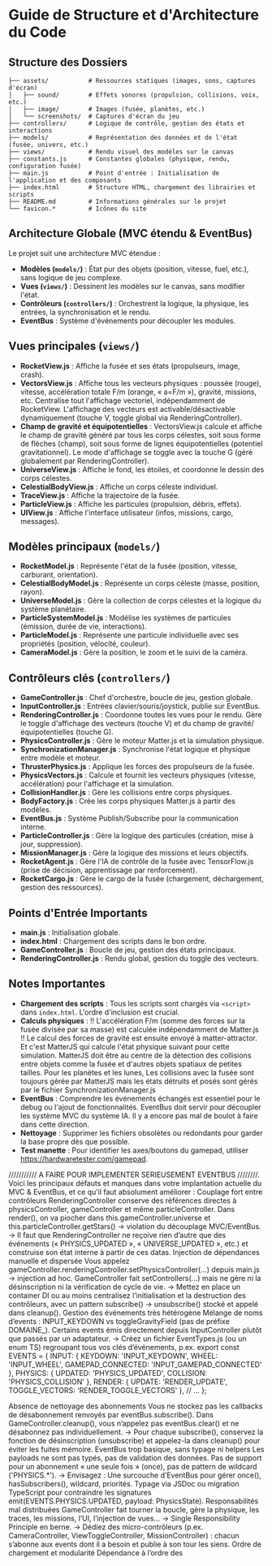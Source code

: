 # Guide de Structure et d'Architecture du Code

## Structure des Dossiers

```
├── assets/           # Ressources statiques (images, sons, captures d'écran)
│   ├── sound/        # Effets sonores (propulsion, collisions, voix, etc.)
│   ├── image/        # Images (fusée, planètes, etc.)
│   └── screenshots/  # Captures d'écran du jeu
├── controllers/      # Logique de contrôle, gestion des états et interactions
├── models/           # Représentation des données et de l'état (fusée, univers, etc.)
├── views/            # Rendu visuel des modèles sur le canvas
├── constants.js      # Constantes globales (physique, rendu, configuration fusée)
├── main.js           # Point d'entrée : Initialisation de l'application et des composants
├── index.html        # Structure HTML, chargement des librairies et scripts
├── README.md         # Informations générales sur le projet
└── favicon.*         # Icônes du site
```

## Architecture Globale (MVC étendu & EventBus)

Le projet suit une architecture MVC étendue :
- **Modèles (`models/`)** : État pur des objets (position, vitesse, fuel, etc.), sans logique de jeu complexe.
- **Vues (`views/`)** : Dessinent les modèles sur le canvas, sans modifier l'état.
- **Contrôleurs (`controllers/`)** : Orchestrent la logique, la physique, les entrées, la synchronisation et le rendu.
- **EventBus** : Système d'événements pour découpler les modules.

## Vues principales (`views/`)
- **RocketView.js** : Affiche la fusée et ses états (propulseurs, image, crash).
- **VectorsView.js** : Affiche tous les vecteurs physiques : poussée (rouge), vitesse, accélération totale F/m (orange, « a=F/m »), gravité, missions, etc. Centralise tout l'affichage vectoriel, indépendamment de RocketView. L'affichage des vecteurs est activable/désactivable dynamiquement (touche V, toggle global via RenderingController).
- **Champ de gravité et équipotentielles** : VectorsView.js calcule et affiche le champ de gravité généré par tous les corps célestes, soit sous forme de flèches (champ), soit sous forme de lignes équipotentielles (potentiel gravitationnel). Le mode d'affichage se toggle avec la touche G (géré globalement par RenderingController).
- **UniverseView.js** : Affiche le fond, les étoiles, et coordonne le dessin des corps célestes.
- **CelestialBodyView.js** : Affiche un corps céleste individuel.
- **TraceView.js** : Affiche la trajectoire de la fusée.
- **ParticleView.js** : Affiche les particules (propulsion, débris, effets).
- **UIView.js** : Affiche l'interface utilisateur (infos, missions, cargo, messages).

## Modèles principaux (`models/`)
- **RocketModel.js** : Représente l'état de la fusée (position, vitesse, carburant, orientation).
- **CelestialBodyModel.js** : Représente un corps céleste (masse, position, rayon).
- **UniverseModel.js** : Gère la collection de corps célestes et la logique du système planétaire.
- **ParticleSystemModel.js** : Modélise les systèmes de particules (émission, durée de vie, interactions).
- **ParticleModel.js** : Représente une particule individuelle avec ses propriétés (position, vélocité, couleur).
- **CameraModel.js** : Gère la position, le zoom et le suivi de la caméra.

## Contrôleurs clés (`controllers/`)
- **GameController.js** : Chef d'orchestre, boucle de jeu, gestion globale.
- **InputController.js** : Entrées clavier/souris/joystick, publie sur EventBus.
- **RenderingController.js** : Coordonne toutes les vues pour le rendu. Gère le toggle d'affichage des vecteurs (touche V) et du champ de gravité/équipotentielles (touche G).
- **PhysicsController.js** : Gère le moteur Matter.js et la simulation physique.
- **SynchronizationManager.js** : Synchronise l'état logique et physique entre modèle et moteur.
- **ThrusterPhysics.js** : Applique les forces des propulseurs de la fusée.
- **PhysicsVectors.js** : Calcule et fournit les vecteurs physiques (vitesse, accélération) pour l'affichage et la simulation.
- **CollisionHandler.js** : Gère les collisions entre corps physiques.
- **BodyFactory.js** : Crée les corps physiques Matter.js à partir des modèles.
- **EventBus.js** : Système Publish/Subscribe pour la communication interne.
- **ParticleController.js** : Gère la logique des particules (création, mise à jour, suppression).
- **MissionManager.js** : Gère la logique des missions et leurs objectifs.
- **RocketAgent.js** : Gère l'IA de contrôle de la fusée avec TensorFlow.js (prise de décision, apprentissage par renforcement).
- **RocketCargo.js** : Gère le cargo de la fusée (chargement, déchargement, gestion des ressources).

## Points d'Entrée Importants
- **main.js** : Initialisation globale.
- **index.html** : Chargement des scripts dans le bon ordre.
- **GameController.js** : Boucle de jeu, gestion des états principaux.
- **RenderingController.js** : Rendu global, gestion du toggle des vecteurs.

## Notes Importantes
- **Chargement des scripts** : Tous les scripts sont chargés via `<script>` dans `index.html`. L'ordre d'inclusion est crucial.
- **Calculs physiques** : !! L'accélération F/m (somme des forces sur la fusée divisée par sa masse) est calculée indépendamment de Matter.js !! Le calcul des forces de gravité est ensuite envoyé à matter-attractor. Et c'est MatterJS qui calcule l'état physique suivant pour cette simulation. MatterJS doit être au centre de la détection des collisions entre objets comme la fusée et d'autres objets spatiaux de petites tailles. Pour les planètes et les lunes, Les collisions avec la fusée sont toujours gérée par MatterJS mais les états détruits et posés sont gérés par le fichier SynchronizationManager.js
- **EventBus** : Comprendre les événements échangés est essentiel pour le debug ou l'ajout de fonctionnalités. EventBus doit servir pour découpler les système MVC du système IA. Il y a encore pas mal de boulot à faire dans cette direction.
- **Nettoyage** : Supprimer les fichiers obsolètes ou redondants pour garder la base propre dès que possible.
- **Test manette** : Pour identifier les axes/boutons du gamepad, utiliser https://hardwaretester.com/gamepad.




/////////// A FAIRE POUR IMPLEMENTER SERIEUSEMENT EVENTBUS ////////.
Voici les principaux défauts et manques dans votre implantation actuelle du MVC & EventBus, et ce qu’il faut absolument améliorer :
Couplage fort entre contrôleurs
RenderingController conserve des références directes à physicsController, gameController et même particleController.
Dans render(), on va piocher dans this.gameController.universe et this.particleController.getStars() → violation du découplage MVC/EventBus.
→ Il faut que RenderingController ne reçoive rien d’autre que des événements (« PHYSICS_UPDATED », « UNIVERSE_UPDATED », etc.) et construise son état interne à partir de ces datas.
Injection de dépendances manuelle et dispersée
Vous appelez gameController.renderingController.setPhysicsController(...) depuis main.js → injection ad hoc.
GameController fait setControllers(...) mais ne gère ni la désinscription ni la vérification de cycle de vie.
→ Mettez en place un container DI ou au moins centralisez l’initialisation et la destruction des contrôleurs, avec un pattern subscribe() → unsubscribe() stocké et appelé dans cleanup().
Gestion des événements très hétérogène
Mélange de noms d’events :
INPUT_KEYDOWN vs toggleGravityField (pas de préfixe DOMAINE_).
Certains events émis directement depuis InputController plutôt que passés par un adaptateur.
→ Créez un fichier EventTypes.js (ou un enum TS) regroupant tous vos clés d’événements, p.ex.
       export const EVENTS = {
         INPUT: { KEYDOWN: 'INPUT_KEYDOWN', WHEEL: 'INPUT_WHEEL', GAMEPAD_CONNECTED: 'INPUT_GAMEPAD_CONNECTED' },
         PHYSICS: { UPDATED: 'PHYSICS_UPDATED', COLLISION: 'PHYSICS_COLLISION' },
         RENDER: { UPDATE: 'RENDER_UPDATE', TOGGLE_VECTORS: 'RENDER_TOGGLE_VECTORS' },
         // …
       };

Absence de nettoyage des abonnements
Vous ne stockez pas les callbacks de désabonnement renvoyés par eventBus.subscribe().
Dans GameController.cleanup(), vous n’appelez pas eventBus.clear() et ne désabonnez pas individuellement.
→ Pour chaque subscribe(), conservez la fonction de désinscription (unsubscribe) et appelez-la dans cleanup() pour éviter les fuites mémoire.
EventBus trop basique, sans typage ni helpers
Les payloads ne sont pas typés, pas de validation des données.
Pas de support pour un abonnement « une seule fois » (once), pas de pattern de wildcard ('PHYSICS.*').
→ Envisagez :
Une surcouche d’EventBus pour gérer once(), hasSubscribers(), wildcard, priorités.
Typage via JSDoc ou migration TypeScript pour contraindre les signatures emit(EVENTS.PHYSICS.UPDATED, payload: PhysicsState).
Responsabilités mal distribuées
GameController fait tourner la boucle, gère la physique, les traces, les missions, l’UI, l’injection de vues… → Single Responsibility Principle en berne.
→ Dédiez des micro-contrôleurs (p.ex. CameraController, ViewToggleController, MissionController) : chacun s’abonne aux events dont il a besoin et publie à son tour les siens.
Ordre de chargement et modularité
Dépendance à l’ordre des <script> dans index.html → fragile.
→ Passez en ES modules + bundler (Rollup/Vite/Webpack) : chaque contrôleur importe explicitement l’EventBus et vos types d’événements.
Configuration de l’InputController
InputController émet parfois directement toggleGravityField sans passer par un event INPUT_ACTION standard.
→ Uniformisez tout : clavier, manette et souris → un même event INPUT_ACTION ou INPUT_KEYDOWN → un middleware ViewToggleController convertit en RENDER_TOGGLE_GRAVITY.
Fusionner les mises à jour d’état
Trois events distincts (ROCKET_STATE_UPDATED, UNIVERSE_STATE_UPDATED, PARTICLE_SYSTEM_UPDATED) déclenchés à chaque frame → overhead.
→ Combinez-les en un unique SIMULATION_UPDATED (payload complet) ou regroupez par domaine. Les vues ne se réabonnent qu’à un flux de données unifié.
Absence de gestion des erreurs et de logs cohérents
EventBus catch les callbacks mais ne notifie pas de l’absence d’abonnés ni du payload incorrect.
→ Ajoutez des warnings si un event est émis sans listener, ou validez le schéma du payload (p.ex. avec ajv ou io-ts).
En corrigeant ces points, vous obtiendrez un EventBus réellement découplé et un MVC modulaire où chaque couche ne connaît que les events qu’elle publie et consomme, sans jamais toucher directement aux autres contrôleurs.
